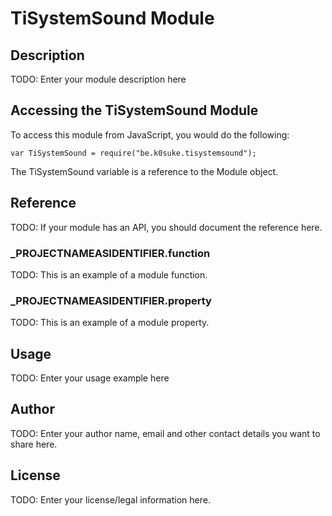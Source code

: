 # TiSystemSound Module

## Description

TODO: Enter your module description here

## Accessing the TiSystemSound Module

To access this module from JavaScript, you would do the following:

	var TiSystemSound = require("be.k0suke.tisystemsound");

The TiSystemSound variable is a reference to the Module object.	

## Reference

TODO: If your module has an API, you should document
the reference here.

### ___PROJECTNAMEASIDENTIFIER__.function

TODO: This is an example of a module function.

### ___PROJECTNAMEASIDENTIFIER__.property

TODO: This is an example of a module property.

## Usage

TODO: Enter your usage example here

## Author

TODO: Enter your author name, email and other contact
details you want to share here. 

## License

TODO: Enter your license/legal information here.
